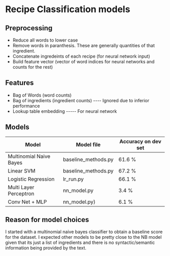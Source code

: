 # Recipe Classification models

## Preprocessing
 * Reduce all words to lower case
 * Remove words in paranthesis. These are generally quantities of that ingredient. 
 * Concatenate ingredeints of each recipe (for neural network input)
 * Build feature vector (vector of word indices for neural networks and counts for the rest)
 
 ## Features
 * Bag of Words (word counts)
 * Bag of ingredients (ingredient counts) ---- Ignored due to inferior performance
 * Lookup table embedding ----- For neural network

## Models
| Model                   | Model file          | Accuracy on dev set |
|-------------------------|---------------------|---------------------|
| Multinomial Naive Bayes | baseline_methods.py | 61.6 %              |
| Linear SVM              | baseline_methods.py | 67.2 %              | 
| Logistic Regression     | lr_run.py           | 66.1 %                    
| Multi Layer Perceptron  | nn_model.py         | 3.4 %  
| Conv Net + MLP       |  nn_model.py)       | 6.1 %
 
 ## Reason for model choices
 I started with a multinomial naive bayes classifier to obtain a baseline score for the dataset. I expected other models to be pretty close to the NB model given that its just a list of ingredients and there is no syntactic/semantic information being provided by the text.
